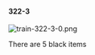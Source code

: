 #### 322-3
![train-322-3-0.png](https://github.com/lil-lab/nlvr/raw/master/nlvr/train/images/68/train-322-3-0.png "train-322-3-0.png")

There are 5 black items